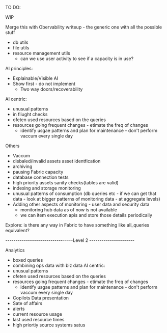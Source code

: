 
TO DO:

WIP

Merge this with Obervability writeup - the generic one with all the possible stuff

- db utils
- file utils
- resource management utils
  - can we use user activity to see if a capacity is in use?

AI principles:
- Explainable/Visible AI
- Show first - do not implement 
  - Two way doors/recoverability


AI centric:
- unusual patterns
- in fliught checks
- ofeten used resources based on the queries
- resources going frequent changes - etimate the freq of changes
  - identify usgae patterns and plan for maintenance - don't perform vaccum every single day

Others
- Vaccum 
- disbaled/invalid assets asset identfication
- archiving
- pausing Fabric capacity 
- database connection tests
- high priority assets sanity checks(tables are valid)
- indexing and storage monitoring
- unusual patterns of consumption (db queries etc - if we can get that data - look at bigger patterns of monitoring data - at aggregate levels)
- Adding other aspects of monitoring - user data and security data
  - monitoring hub data as of now is not available
  - we can item execution apis and store those details periodically

Explore: is there any way in Fabric to have something like all_queries equivalent?

---------------------------------Level 2 ----------------------

Analytics
- boxed queries
- combining ops data with biz data
AI centric:
- unusual patterns
- ofeten used resources based on the queries
- resources going frequent changes - etimate the freq of changes
  - identify usgae patterns and plan for maintenance - don't perform vaccum every single day
- Copilots
Data presentation
- Sate of affairs
- alerts
- current resource usage
- last used resource times
- high priortiy source systems satus


